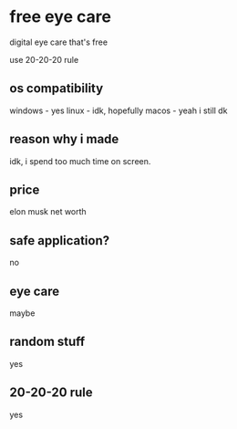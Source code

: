 # free eye care
digital eye care that's free

use 20-20-20 rule

## os compatibility
windows - yes
linux - idk, hopefully
macos - yeah i still dk

## reason why i made
idk, i spend too much time on screen.

## price
elon musk net worth

## safe application?
no

## eye care
maybe

## random stuff
yes

## 20-20-20 rule
yes
